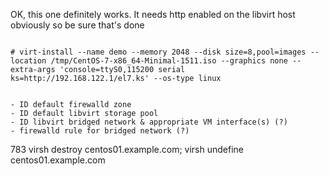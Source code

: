 OK, this one definitely works. It needs http enabled on the libvirt host obviously so be sure that's done
```

# virt-install --name demo --memory 2048 --disk size=8,pool=images --location /tmp/CentOS-7-x86_64-Minimal-1511.iso --graphics none --extra-args 'console=ttyS0,115200 serial ks=http://192.168.122.1/el7.ks' --os-type linux


- ID default firewalld zone
- ID default libvirt storage pool
- ID libvirt bridged network & appropriate VM interface(s) (?)
- firewalld rule for bridged network (?)

```

  783  virsh destroy centos01.example.com; virsh undefine centos01.example.com

